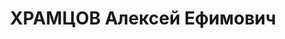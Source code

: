 ---
title: ХРАМЦОВ Алексей Ефимович
description: 'Род. в 1906. Проживал: г. Оренбург. Работник редакции редакция газеты
  "Оренбургская коммуна"

  Приговор: ВК ВС СССР, 31.01.1938 – ВМН.

  Реабилитирован сентябрь 1938'
---